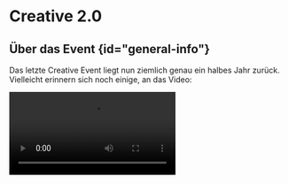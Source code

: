 <primary-label ref="event-held"/>
<secondary-label ref="creative2-mc-version"/>
<secondary-label ref="creative2-date"/>

# Creative 2.0

## Über das Event {id="general-info"}

Das letzte Creative Event liegt nun ziemlich genau ein halbes Jahr zurück. \
Vielleicht erinnern sich noch einige, an das Video:

<video src="https://www.youtube.com/watch?v=7l1js8HDF8s"/>

Seitdem sind hunderte neue Spieler auf den Server gekommen und es haben sich etliche neue Gruppen gebildet. Daher möchten wir dieses Event noch einmal wiederholen!

Diesmal wird das Event jedoch nicht nur 24 Stunden laufen, sondern volle 7 Tage!
Darüber hinaus werden dieses Mal keine Schematics erlaubt sein. Ihr müsst also zeigen, was ihr wirklich könnt.
Um euch mehr Freiraum beim Gestalten eurer Bauwerke zu ermöglichen, wird außerdem die Bauhöhe in diesem Event auf `1024` Blöcke erhöht.
Es wird spannend zu sehen, was ihr alles innerhalb einer ganzen Woche erschaffen könnt.


## Regeln {id="rules"}

> Neben den allgemeinen Serverregeln, welche ihr [hier](rules.md) einsehen k&ouml;nnt, gilt folgender Zusatz:
>
> In diesem Event ist die Nutzung von **Litematica und / oder anderen Schematic Mods nicht gestattet** und kann zu einem Ausschluss führen!
>
{style="warning" title="Es gibt geänderte Regeln speziell für dieses Event!"}

### Geänderte Mechaniken {id="changed-mechanics"}

Um den Server stabil zu halten und den Supportaufwand zu minimieren, wurden für das Event einige Mechaniken geändert oder deaktiviert.

- Ihr könnt keine Items droppen / aufheben
- Der Nether und das End sind deaktiviert
- Es stehen grundsätzlich nur Items zur Verfügung, die es auch "normal" gibt. Es können keine Custom Items z. B. aus dem Singleplayer genutzt werden
- Mit Ausnahme von ArmorStands und ItemFrames gibt es keine Entities und es können auch keine gespawned werden
- Einige Blöcke werden nicht getickt. Dies betrifft z. B. LeafDecay, CropGrowth und FarmlandMoisture

### Teleportation {id="teleportation"}

Um euch das Zusammenspiel zu erleichtern, habt ihr bei diesem Event die Möglichkeit, euch mit `/tpa <Spieler>` zu euren Freunden zu teleportieren.

Darüber hinaus könnt ihr euch mit `/sethome` einen Home-Punkt setzen und euch mit `/home` dorthin zurück teleportieren.

> **Achtung:** Ihr könnt diese Befehle nur alle 10 Minuten verwenden!
>
{style="note"}

### VoiceChat {id="voicechat"}

In diesem Event steht euch ein Ingame-VoiceChat zur Verfügung, über welchen ihr mit anderen Spielern sprechen könnt.

Um den VoiceChat benutzen zu können, müsst ihr euch die SimpleVoiceChat Mod installieren.

Den Download der Mod findet ihr hier: [SimpleVoiceChat](https://modrinth.com/plugin/simple-voice-chat)


## Q&amp;A {id="q-a"}

{collapsible="true" default-state="collapsed"}
Wann beginnt das Event? {id="event-date"}
: Das Event läuft voraussichtlich vom **15.02.2025 - 16:00 Uhr** bis zum **22.02.2025 - 16:00 Uhr**.

Welche Version von Minecraft wird benötigt? {id="event-mc-version"}
: Das Event wird in der Version **1.21.4** stattfinden.

Was passiert, wenn ich gegen die Regeln verstoße? {id="event-rules"}
: Regelverstöße werden ernst genommen und können zum dauerhaften Ausschluss vom gesamten Server führen. Haltet euch
bitte an die Regeln, um ein faires und spaßiges Event für alle zu gewährleisten und beachtet die Eventspezifischen Regeln für dieses Event!

Kann man auch später noch dem Event beitreten? {id="event-join-later"}
: Ja, auch wenn das Event bereits begonnen hat, kannst du jederzeit dem Event beitreten. Wenn allerdings die maximale
Spieleranzahl erreicht ist, kann es sein, dass du dich in die Warteschlange einreihen musst.